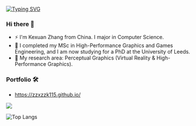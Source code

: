 [![Typing SVG](https://readme-typing-svg.demolab.com?font=Fira+Code&pause=1000&multiline=true&width=600&lines=Game+Developer%2C+PhD+Student+in+VR+%26+HPG)](https://git.io/typing-svg)

### Hi there 👋
- ⚡ I'm Kexuan Zhang from China. I major in Computer Science.
- 🌱 I completed my MSc in High-Performance Graphics and Games Engineering, and I am now studying for a PhD at the University of Leeds.
- 🔭 My research area: Perceptual Graphics (Virtual Reality & High-Performance Graphics).

### Portfolio 🛠
- https://zzxzzk115.github.io/

<img src="https://github-readme-stats.vercel.app/api?username=zzxzzk115&show_icons=true&icon_color=805AD5&text_color=718096&bg_color=ffffff&hide_title=true" />

![Top Langs](https://github-readme-stats.vercel.app/api/top-langs/?username=zzxzzk115&layout=donut-vertical&langs_count=10&hide=javascript,html,css,scss,cmake,liquid,typescript,ruby,objective-c)    

<!--
**zzxzzk115/zzxzzk115** is a ✨ _special_ ✨ repository because its `README.md` (this file) appears on your GitHub profile.
Here are some ideas to get you started:
- 🔭 I’m currently working on ...
- 🌱 I’m currently learning ...
- 👯 I’m looking to collaborate on ...
- 🤔 I’m looking for help with ...
- 💬 Ask me about ...
- 📫 How to reach me: ...
- 😄 Pronouns: ...
- ⚡ Fun fact: ...
-->

